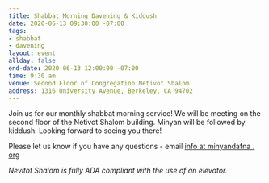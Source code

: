 ```yaml
---
title: Shabbat Morning Davening & Kiddush
date: 2020-06-13 09:30:00 -07:00
tags:
- shabbat
- davening
layout: event
allday: false
end-date: 2020-06-13 12:00:00 -07:00
time: 9:30 am
venue: Second Floor of Congregation Netivot Shalom
address: 1316 University Avenue, Berkeley, CA 94702
---
```


Join us for our monthly shabbat morning service! We will be meeting on the second floor of the Netivot Shalom building.
Minyan will be followed by kiddush. Looking forward to seeing you there!

Please let us know if you have any questions - email [info at minyandafna . org](mailto:info@minyandafna.org)

_Nevitot Shalom is fully ADA compliant with the use of an elevator._
